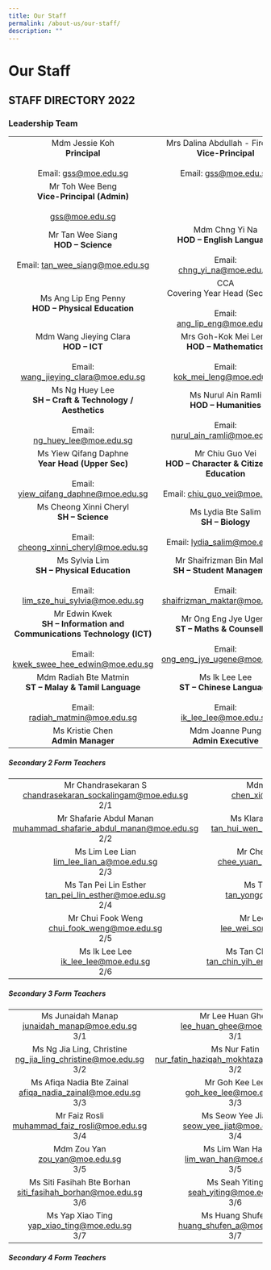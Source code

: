 ```yaml
---
title: Our Staff
permalink: /about-us/our-staff/
description: ""
---
```

# **Our Staff**

## STAFF DIRECTORY 2022

### Leadership Team


|  	|  	|
|:---:	|:---:	|
| Mdm Jessie Koh<br>**Principal**<br><br> Email: [gss@moe.edu.sg](mailto:gss@moe.edu.sg) 	| Mrs Dalina Abdullah - Firdouse<br>**Vice-Principal**<br><br>  Email: [gss@moe.edu.sg](mailto:gss@moe.edu.sg) 	|
| Mr Toh Wee Beng<br>**Vice-Principal (Admin)**<br><br>  [gss@moe.edu.sg](mailto:gss@moe.edu.sg) 	|
| Mr Tan Wee Siang<br>**HOD – Science**<br><br>  Email: [tan_wee_siang@moe.edu.sg](mailto:tan_wee_siang@moe.edu.sg)  	| Mdm Chng Yi Na<br>**HOD – English Language**<br><br> Email:  <br>[chng_yi_na@moe.edu.sg](mailto:chng_yi_na@moe.edu.sg)  	|
| Ms Ang Lip Eng Penny <br>**HOD – Physical Education** | CCA<br>Covering Year Head (Sec 2)**<br><br> Email:  <br>[ang_lip_eng@moe.edu.sg](mailto:ang_lip_eng@moe.edu.sg)  	| Ms Teoh Kah Min<br>**HOD – Mother Tongue Language**<br><br>  Email: [teoh_kah_min@moe.edu.sg](mailto:teoh_kah_min@moe.edu.sg)  	|
| Mdm Wang Jieying Clara <br>**HOD – ICT**<br><br>  Email: [wang_jieying_clara@moe.edu.sg](mailto:wang_jieying_clara@moe.edu.sg)  	| Mrs Goh-Kok Mei Leng<br>**HOD – Mathematics**<br><br> Email:  <br>[kok_mei_leng@moe.edu.sg](mailto:kok_mei_leng@moe.edu.sg) 	|
| Ms Ng Huey Lee<br>**SH – Craft &amp; Technology / Aesthetics**<br><br> Email:   <br>[ng_huey_lee@moe.edu.sg](mailto:ng_huey_lee@moe.edu.sg)  	| Ms Nurul Ain Ramli   <br>**HOD – Humanities**<br>     <br> Email:  <br>[nurul_ain_ramli@moe.edu.sg](mailto:nurul_ain_ramli@moe.edu.sg) 	|
| Ms Yiew Qifang Daphne<br>**Year Head (Upper Sec)**<br><br> Email:  <br>[yiew_qifang_daphne@moe.edu.sg](mailto:yiew_qifang_daphne@moe.edu.sg) 	| Mr Chiu Guo Vei<br>**HOD – Character &amp; Citizenship Education**<br><br>  Email: [chiu_guo_vei@moe.edu.sg](mailto:chiu_guo_vei@moe.edu.sg) 	|
| Ms Cheong Xinni Cheryl <br>**SH – Science**<br><br>  Email: [cheong_xinni_cheryl@moe.edu.sg](mailto:cheong_xinni_cheryl@moe.edu.sg)  	| Ms Lydia Bte Salim <br>**SH – Biology**<br><br>  Email: [lydia_salim@moe.edu.sg](mailto:lydia_salim@moe.edu.sg)  	|
|    Ms Sylvia Lim<br>**SH – Physical Education**<br><br>  Email:  <br>[lim_sze_hui_sylvia@moe.edu.sg](mailto:lim_sze_hui_sylvia@moe.edu.sg)  	| Mr Shaifrizman Bin Maktar<br>**SH – Student Management**<br><br> Email:   <br>[shaifrizman_maktar@moe.edu.sg](mailto:shaifrizman_maktar@moe.edu.sg)  	|
|  Mr Edwin Kwek<br>**SH – Information and Communications Technology (ICT)**<br><br>  Email: <br>[kwek_swee_hee_edwin@moe.edu.sg](mailto:kwek_swee_hee_edwin@moe.edu.sg) 	| Mr Ong Eng Jye Ugene <br>**ST – Maths &amp; Counselling**<br><br> Email:   <br>[ong_eng_jye_ugene@moe.edu.sg](mailto:ong_eng_jye_ugene@moe.edu.sg) |  Ms Maria Concepcion<br>**ST - English Language** <br><br> Email: [maria_cgb@moe.edu.sg](mailto:maria_cgb@moe.edu.sg) 	| Mdm Zou Yan <br>**ST – Chinese Language &amp; China Exchange Programme**<br><br> Email: [zou_yan@moe.edu.sg](mailto:zou_yan@moe.edu.sg)  	|
| Mdm Radiah Bte Matmin <br>**ST – Malay &amp; Tamil Language**<br><br>Email:<br>[radiah_matmin@moe.edu.sg](mailto:radiah_matmin@moe.edu.sg) 	| Ms Ik Lee Lee <br>**ST – Chinese Language**<br><br> Email: <br> [ik_lee_lee@moe.edu.sg](mailto:ik_lee_lee@moe.edu.sg)  	|
| Ms Kristie Chen<br>**Admin Manager** 	| Mdm Joanne Pung<br>**Admin Executive**	|  Mr Sarjantpal Singh <br>**Operations Manager** 	|


##### Secondary 2 Form Teachers

|  	|  	|  	|
|:---:	|:---:	|:---:	|
| Mr Chandrasekaran S<br>chandrasekaran_sockalingam@moe.edu.sg<br>2/1   	| Mdm Chen Xi<br>[chen_xi@moe.edu.sg](mailto:chen_xi@moe.edu.sg)<br>2/1  	|   	|
| Mr Shafarie Abdul Manan<br>[muhammad_shafarie_abdul_manan@moe.edu.sg](mailto:muhammad_shafarie_abdul_manan@moe.edu.sg) <br>2/2 	| Ms Klara Tan Hui Wen<br>[tan_hui_wen_klara@moe.edu.sg](mailto:tan_hui_wen_klara@moe.edu.sg) <br>2/2 	|   	|
| Ms Lim Lee Lian<br>[lim_lee_lian_a@moe.edu.sg](mailto:lim_lee_lian_a@moe.edu.sg)         <br> 2/3    	| Mr Chee Yuan Jun<br>[chee_yuan_jun@moe.edu.sg](mailto:chee_yuan_jun@moe.edu.sg)<br>  2/3   	| Mr Heriyadi Koh<br> [heriyadi_koh@moe.edu.sg](mailto:heriyadi_koh@moe.edu.sg) <br>2/3  	|
| Ms Tan Pei Lin Esther<br>[tan_pei_lin_esther@moe.edu.sg](mailto:tan_pei_lin_esther@moe.edu.sg)<br>2/4 	| Ms Tan Yongqi<br>[tan_yongqi@moe.edu.sg](mailto:tan_yongqi@moe.edu.sg)<br>2/4  	|  	|
| Mr Chui Fook Weng<br>[chui_fook_weng@moe.edu.sg](mailto:chui_fook_weng@moe.edu.sg)<br>2/5 	| Mr Lee Wei Song<br>[lee_wei_song@moe.edu.sg](mailto:lee_wei_song@moe.edu.sg)<br>2/5 	|   	|
| Ms Ik Lee Lee<br>[ik_lee_lee@moe.edu.sg](mailto:ik_lee_lee@moe.edu.sg)<br>2/6 	| Ms Tan Chin Yih Emilline<br>[tan_chin_yih_emilline@moe.edu.sg](mailto:tan_chin_yih_emilline@moe.edu.sg)<br>2/6 	|   	|

##### Secondary 3 Form Teachers

|  	|  	|
|:---:	|:---:	|
| Ms Junaidah Manap<br>[junaidah_manap@moe.edu.sg](mailto:junaidah_manap@moe.edu.sg)<br>3/1 	| Mr Lee Huan Ghee<br>[lee_huan_ghee@moe.edu.sg](maillto:lee_huan_ghee@moe.edu.sg)<br>3/1  	|
| Ms Ng Jia Ling, Christine<br>[ng_jia_ling_christine@moe.edu.sg](mailto:ng_jia_ling_christine@moe.edu.sg)<br>3/2 	| Ms Nur Fatin<br>[nur_fatin_haziqah_mokhtaza@moe.edu.sg](mailto:nur_fatin_haziqah_mokhtaza@moe.edu.sg)<br>3/2 	|
| Ms Afiqa Nadia Bte Zainal<br>[afiqa_nadia_zainal@moe.edu.sg](mailto:afiqa_nadia_zainal@moe.edu.sg)<br>3/3 	| Mr Goh Kee Lee<br>[goh_kee_lee@moe.edu.sg](mailto:goh_kee_lee@moe.edu.sg)<br>3/3 	|
| Mr Faiz Rosli<br>[muhammad_faiz_rosli@moe.edu.sg](mailto:muhammad_faiz_rosli@moe.edu.sg)<br>3/4 	| Ms Seow Yee Jiat<br>[seow_yee_jiat@moe.edu.sg](mailto:seow_yee_jiat@moe.edu.sg)<br>3/4 	|
|  Mdm Zou Yan <br>[zou_yan@moe.edu.sg](mailto:zou_yan@moe.edu.sg) <br>3/5 	| Ms Lim Wan Han<br>[lim_wan_han@moe.edu.sg](mailto:lim_wan_han@moe.edu.sg)<br>3/5  	|
| Ms Siti Fasihah Bte Borhan <br>[siti_fasihah_borhan@moe.edu.sg](mailto:siti_fasihah_borhan@moe.edu.sg)<br>3/6   	| Ms Seah Yiting<br>[seah_yiting@moe.edu.sg](mailto:seah_yiting@moe.edu.sg)<br>3/6 	|
|  Ms Yap Xiao Ting<br> [ yap_xiao_ting@moe.edu.sg](mailto:yap_xiao_ting@moe.edu.sg)<br>3/7 	| Ms Huang Shufen<br>[huang_shufen_a@moe.edu.sg](mailto:huang_shufen_a@moe.edu.sg)<br>3/7 	|

##### Secondary 4 Form Teachers

